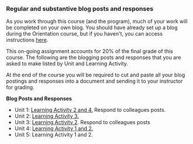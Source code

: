 ### Regular and substantive blog posts and responses

As you work through this course \(and the program\), much of your work will be completed on your own blog. You should have already set up a blog during the Orientation course, but if you haven't, you can access instructions [here](https://twonline.gitbooks.io/twu-online-orientation/content/activity-1.html).

This on-going assignment accounts for 20% of the final grade of this course. The following are the blogging posts and responses that you are asked to make listed by Unit and Learning Activity.

At the end of the course you will be required to cut and paste all your blog postings and responses into a document and sending it to your instructor for grading.

**Blog Posts and Responses**

* Unit 1: [Learning Activity 2 and 4.](https://www.gitbook.com/book/twonline/ldrs-500/edit#/edit/master/unit-1-learning-activities.md?_k=36z1lm "Go to Unit 1 Learning Activities.") Respond to colleagues posts. 
* Unit 2: [Learning Activity 3.](https://www.gitbook.com/book/twonline/ldrs-500/edit#/edit/master/unit-2-learning-activities.md?_k=nu896m "Go to Unit 2 Learning Activities")
* Unit 3: [Learning Activity 2](https://www.gitbook.com/book/twonline/ldrs-500/edit#/edit/master/unit-3-learning-activities.md?_k=7qo3vq "Go to Unit 3 Learning Activities"). Respond to colleagues posts
* Unit 4: [Learning Activity 1 and 2.](https://www.gitbook.com/book/twonline/ldrs-500/edit#/edit/master/unit-4-learning-activities.md?_k=obnp9m "Go to Unit 4 Learning Activities")
* Unit 5: Learning Activity 1 and 2.



